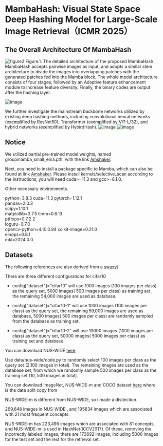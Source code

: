 # MambaHash: Visual State Space Deep Hashing Model for Large-Scale Image Retrieval（ICMR 2025）

## The Overall Architecture Of MambaHash
![figure2](https://github.com/user-attachments/assets/382d08d5-0618-4978-8a60-0f867a40039c)
Figure.1. The detailed architecture of the proposed MambaHash. MambaHash accepts pairwise images as input, and adopts a similar stem architecture to divide the images into overlapping patches with the generated patches fed into the Mamba block. The whole model architecture consists of four stages, followed by an Adaptive feature enhancement module to increase feature diversity. Finally, the binary codes are output after the hashing layer.

![image](https://github.com/user-attachments/assets/eaa07f7e-db3c-4f1f-a312-3eb5135d27f3)

We further investigate the mainstream backbone networks utilized by existing deep hashing methods, including convolutional neural networks (exemplified by ResNet50), Transformer (exemplified by ViT-L/32), and hybrid networks (exemplified by HybirdHash).
![image](https://github.com/user-attachments/assets/ed7c5a73-c76e-412b-91bc-6f18ecb09acc)
![image](https://github.com/user-attachments/assets/0d08e97b-f6b6-4da8-8a10-6d6cff5841a4)

## Notice

We utilized partial pre-trained model weights, named groupmamba_small_ema.pth, with the link [Amshaker](https://github.com/Amshaker/GroupMamba).

Next, you need to install a package specific to Mamba, which can also be found at link [Amshaker](https://github.com/Amshaker/GroupMamba). Please install kernels/selective_scan according to the instructions, you will need cuda>=11.3 and gcc>=8.1.0. 

Other necessary environments.

python=3.8.3
cuda=11.3
pytorch=1.12.1   
pandas=2.0.3  
scipy=1.10.1  
matplotlib=3.7.5
timm=0.6.13     
ptflops=0.7.2.2   
loguru=0.7.0     
opencv-python=4.10.0.84 
scikit-image=0.21.0      
einops=0.8.1            
mkl=2024.0.0

## Datasets

The following references are also derived from a [swuxyj](https://github.com/swuxyj/DeepHash-pytorch)

There are three different configurations for cifar10

   * config["dataset"]="cifar10" will use 1000 images (100 images per class) as the query set, 5000 images( 500 images per class) as training set , the remaining 54,000 images are used as database.
    
   * config["dataset"]="cifar10-1" will use 1000 images (100 images per class) as the query set, the remaining 59,000 images are used as database, 5000 images( 500 images per class) are randomly sampled from the database as training set.
    
   * config["dataset"]="cifar10-2" will use 10000 images (1000 images per class) as the query set, 50000 images( 5000 images per class) as training set and database.

You can download NUS-WIDE [here](https://github.com/swuxyj/DeepHash-pytorch)

Use data/nus-wide/code.py to randomly select 100 images per class as the query set (2,100 images in total). The remaining images are used as the database set, from which we randomly sample 500 images per class as the training set (10, 500 images in total).

You can download ImageNet, NUS-WIDE-m and COCO dataset [here](https://github.com/swuxyj/DeepHash-pytorch) where is the data split copy from

NUS-WIDE-m is different from NUS-WIDE, so i made a distinction.

269,648 images in NUS-WIDE , and 195834 images which are associated with 21 most frequent concepts.

NUS-WIDE-m has 223,496 images which are associated with 81 concepts, and NUS-WIDE-m is used in HashNet(ICCV2017). Of these, removing the incorrectly labeled images, there are 173692 images, including 5000 images for the test set and the rest for the retrieval set.
